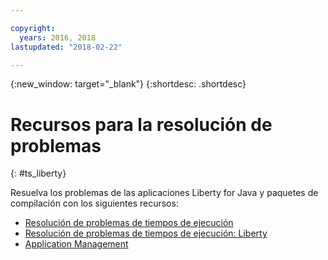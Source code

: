 ```yaml
---

copyright:
  years: 2016, 2018
lastupdated: "2018-02-22"

---
```


{:new_window: target="_blank"}
{:shortdesc: .shortdesc}

# Recursos para la resolución de problemas
{: #ts_liberty}

Resuelva los problemas de las aplicaciones Liberty for Java y paquetes de compilación con los siguientes recursos:

* [Resolución de problemas de tiempos de ejecución](../common/ts_runtimes.html#runtimes)
* [Resolución de problemas de tiempos de ejecución: Liberty](../common/ts_runtimes.html#ts_liberty)
* [Application Management](../common/app_mng.html)
